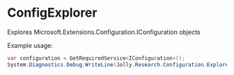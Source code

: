 # ConfigExplorer

Explores Microsoft.Extensions.Configuration.IConfiguration objects


Example usage:

```C#
var configuration = GetRequiredService<IConfiguration>();
System.Diagnostics.Debug.WriteLine(Jolly.Research.Configuration.Explore.CfgExpl.ToString(configuration));
```


